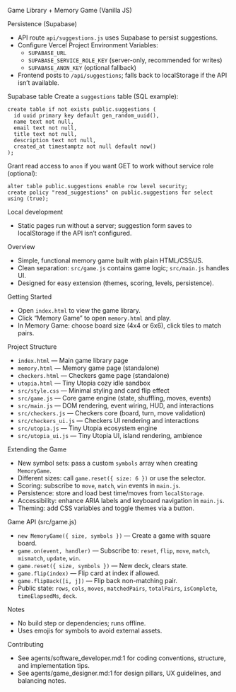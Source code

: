 Game Library + Memory Game (Vanilla JS)

Persistence (Supabase)
- API route `api/suggestions.js` uses Supabase to persist suggestions.
- Configure Vercel Project Environment Variables:
  - `SUPABASE_URL`
  - `SUPABASE_SERVICE_ROLE_KEY` (server-only, recommended for writes)
  - `SUPABASE_ANON_KEY` (optional fallback)
- Frontend posts to `/api/suggestions`; falls back to localStorage if the API isn’t available.

Supabase table
Create a `suggestions` table (SQL example):

```
create table if not exists public.suggestions (
  id uuid primary key default gen_random_uuid(),
  name text not null,
  email text not null,
  title text not null,
  description text not null,
  created_at timestamptz not null default now()
);
```

Grant read access to `anon` if you want GET to work without service role (optional):

```
alter table public.suggestions enable row level security;
create policy "read_suggestions" on public.suggestions for select using (true);
```

Local development
- Static pages run without a server; suggestion form saves to localStorage if the API isn’t configured.

Overview
- Simple, functional memory game built with plain HTML/CSS/JS.
- Clean separation: `src/game.js` contains game logic; `src/main.js` handles UI.
- Designed for easy extension (themes, scoring, levels, persistence).

Getting Started
- Open `index.html` to view the game library.
- Click “Memory Game” to open `memory.html` and play.
- In Memory Game: choose board size (4x4 or 6x6), click tiles to match pairs.

Project Structure
- `index.html` — Main game library page
- `memory.html` — Memory game page (standalone)
- `checkers.html` — Checkers game page (standalone)
- `utopia.html` — Tiny Utopia cozy idle sandbox
- `src/style.css` — Minimal styling and card flip effect
- `src/game.js` — Core game engine (state, shuffling, moves, events)
- `src/main.js` — DOM rendering, event wiring, HUD, and interactions
- `src/checkers.js` — Checkers core (board, turn, move validation)
- `src/checkers_ui.js` — Checkers UI rendering and interactions
- `src/utopia.js` — Tiny Utopia ecosystem engine
- `src/utopia_ui.js` — Tiny Utopia UI, island rendering, ambience

Extending the Game
- New symbol sets: pass a custom `symbols` array when creating `MemoryGame`.
- Different sizes: call `game.reset({ size: 6 })` or use the selector.
- Scoring: subscribe to `move`, `match`, `win` events in `main.js`.
- Persistence: store and load best time/moves from `localStorage`.
- Accessibility: enhance ARIA labels and keyboard navigation in `main.js`.
- Theming: add CSS variables and toggle themes via a button.

Game API (src/game.js)
- `new MemoryGame({ size, symbols })` — Create a game with square board.
- `game.on(event, handler)` — Subscribe to: `reset`, `flip`, `move`, `match`, `mismatch`, `update`, `win`.
- `game.reset({ size, symbols })` — New deck, clears state.
- `game.flip(index)` — Flip card at index if allowed.
- `game.flipBack([i, j])` — Flip back non-matching pair.
- Public state: `rows`, `cols`, `moves`, `matchedPairs`, `totalPairs`, `isComplete`, `timeElapsedMs`, `deck`.

Notes
- No build step or dependencies; runs offline.
- Uses emojis for symbols to avoid external assets.

Contributing
- See agents/software_developer.md:1 for coding conventions, structure, and implementation tips.
- See agents/game_designer.md:1 for design pillars, UX guidelines, and balancing notes.
